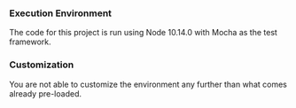 ### Execution Environment
The code for this project is run using Node 10.14.0 with Mocha as the test framework.  

### Customization
You are not able to customize the environment any further than what comes already pre-loaded.  
